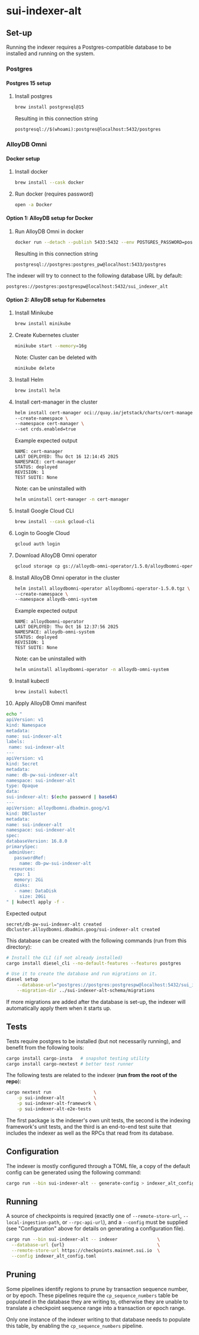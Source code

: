 # sui-indexer-alt

## Set-up

Running the indexer requires a Postgres-compatible database to be installed and running on the
system.

### Postgres

#### Postgres 15 setup
1. Install postgres
   ```sh
   brew install postgresql@15
   ```
   Resulting in this connection string
   ```
   postgresql://$(whoami):postgres@localhost:5432/postgres
   ```

### AlloyDB Omni

#### Docker setup
1. Install docker
   ```sh
   brew install --cask docker
   ```

2. Run docker (requires password)
   ```sh
   open -a Docker
   ```

#### Option 1: AlloyDB setup for Docker
1. Run AlloyDB Omni in docker
   ```sh
   docker run --detach --publish 5433:5432 --env POSTGRES_PASSWORD=postgres_pw google/alloydbomni
   ```
   Resulting in this connection string
   ```
   postgresql://postgres:postgres_pw@localhost:5433/postgres
   ```

The indexer will try to connect to the following database URL by default:

```
postgres://postgres:postgrespw@localhost:5432/sui_indexer_alt
```

#### Option 2: AlloyDB setup for Kubernetes

1. Install Minikube
   ```sh
   brew install minikube
   ```

2. Create Kubernetes cluster
   ```sh
   minikube start --memory=16g
   ```
   Note: Cluster can be deleted with
   ```sh
   minikube delete
   ```
3. Install Helm
   ```sh
   brew install helm
   ```

4. Install cert-manager in the cluster
   ```sh
   helm install cert-manager oci://quay.io/jetstack/charts/cert-manager \
   --create-namespace \
   --namespace cert-manager \
   --set crds.enabled=true
   ```
   Example expected output
   ```
   NAME: cert-manager
   LAST DEPLOYED: Thu Oct 16 12:14:45 2025
   NAMESPACE: cert-manager
   STATUS: deployed
   REVISION: 1
   TEST SUITE: None
   ```
   Note: can be uninstalled with
   ```sh
   helm uninstall cert-manager -n cert-manager
   ```

5. Install Google Cloud CLI
   ```sh
   brew install --cask gcloud-cli
   ```

6. Login to Google Cloud
   ```sh
   gcloud auth login
   ```

7. Download AlloyDB Omni operator
   ```sh
   gcloud storage cp gs://alloydb-omni-operator/1.5.0/alloydbomni-operator-1.5.0.tgz ./ --recursive
   ```

8. Install AlloyDB Omni operator in the cluster
   ```sh
   helm install alloydbomni-operator alloydbomni-operator-1.5.0.tgz \
   --create-namespace \
   --namespace alloydb-omni-system
   ```
   Example expected output
   ```
   NAME: alloydbomni-operator
   LAST DEPLOYED: Thu Oct 16 12:37:56 2025
   NAMESPACE: alloydb-omni-system
   STATUS: deployed
   REVISION: 1
   TEST SUITE: None
   ```
   Note: can be uninstalled with
   ```sh
   helm uninstall alloydbomni-operator -n alloydb-omni-system
   ```

9. Install kubectl
   ```sh
   brew install kubectl
   ```

10. Apply AlloyDB Omni manifest
   ```sh
   echo "
apiVersion: v1
kind: Namespace
metadata:
  name: sui-indexer-alt
  labels:
    name: sui-indexer-alt
---
apiVersion: v1
kind: Secret
metadata:
  name: db-pw-sui-indexer-alt
  namespace: sui-indexer-alt
type: Opaque
data:
  sui-indexer-alt: $(echo password | base64)
---
apiVersion: alloydbomni.dbadmin.goog/v1
kind: DBCluster
metadata:
  name: sui-indexer-alt
  namespace: sui-indexer-alt
spec:
  databaseVersion: 16.8.0
  primarySpec:
    adminUser:
      passwordRef:
        name: db-pw-sui-indexer-alt
    resources:
      cpu: 1
      memory: 2Gi
      disks:
      - name: DataDisk
        size: 20Gi
" | kubectl apply -f -
   ```
   Expected output
   ```
   secret/db-pw-sui-indexer-alt created
   dbcluster.alloydbomni.dbadmin.goog/sui-indexer-alt created
   ```

This database can be created with the following commands (run from this directory):

```sh
# Install the CLI (if not already installed)
cargo install diesel_cli --no-default-features --features postgres

# Use it to create the database and run migrations on it.
diesel setup                                                                       \
    --database-url="postgres://postgres:postgrespw@localhost:5432/sui_indexer_alt" \
    --migration-dir ../sui-indexer-alt-schema/migrations
```

If more migrations are added after the database is set-up, the indexer will
automatically apply them when it starts up.

## Tests

Tests require postgres to be installed (but not necessarily running), and
benefit from the following tools:

```sh
cargo install cargo-insta   # snapshot testing utility
cargo install cargo-nextest # better test runner
```

The following tests are related to the indexer (**run from the root of the
repo**):

```sh
cargo nextest run                \
    -p sui-indexer-alt           \
    -p sui-indexer-alt-framework \
    -p sui-indexer-alt-e2e-tests
```

The first package is the indexer's own unit tests, the second is the indexing
framework's unit tests, and the third is an end-to-end test suite that includes
the indexer as well as the RPCs that read from its database.

## Configuration

The indexer is mostly configured through a TOML file, a copy of the default
config can be generated using the following command:

```sh
cargo run --bin sui-indexer-alt -- generate-config > indexer_alt_config.toml
```

## Running
A source of checkpoints is required (exactly one of `--remote-store-url`,
`--local-ingestion-path`, or `--rpc-api-url`), and a `--config` must be
supplied (see "Configuration" above for details on generating a configuration
file).

```sh
cargo run --bin sui-indexer-alt -- indexer               \
  --database-url {url}                                   \
  --remote-store-url https://checkpoints.mainnet.sui.io  \
  --config indexer_alt_config.toml
```

## Pruning

Some pipelines identify regions to prune by transaction sequence number, or by
epoch. These pipelines require the `cp_sequence_numbers` table be populated in
the database they are writing to, otherwise they are unable to translate a
checkpoint sequence range into a transaction or epoch range.

Only one instance of the indexer writing to that database needs to populate
this table, by enabling the `cp_sequence_numbers` pipeline.
